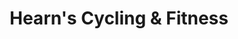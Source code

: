 ---
title: "Hearn's Cycling & Fitness"
url: /asheville/hearns-cycling-and-fitness/
shop: bicycle
---